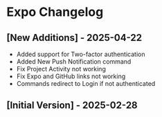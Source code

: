 # Expo Changelog

## [New Additions] - 2025-04-22

- Added support for Two-factor authentication
- Added New Push Notification command
- Fix Project Activity not working
- Fix Expo and GitHub links not working
- Commands redirect to Login if not authenticated

## [Initial Version] - 2025-02-28
